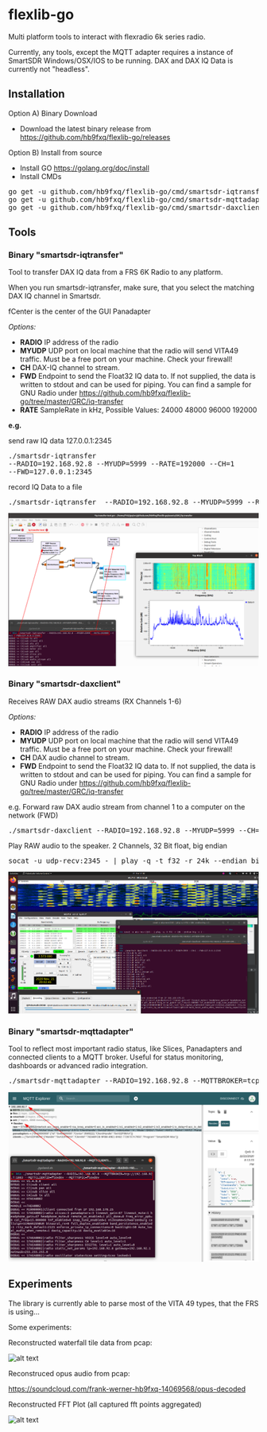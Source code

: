 # flexlib-go
Multi platform tools to interact with flexradio 6k series radio.

Currently, any tools, except the MQTT adapter requires a instance of SmartSDR Windows/OSX/IOS to be running. DAX and DAX IQ Data is currently not "headless".

## Installation
Option A) Binary Download
* Download the latest binary release from https://github.com/hb9fxq/flexlib-go/releases

Option B) Install from source

* Install GO https://golang.org/doc/install
* Install CMDs
<pre>
go get -u github.com/hb9fxq/flexlib-go/cmd/smartsdr-iqtransfer
go get -u github.com/hb9fxq/flexlib-go/cmd/smartsdr-mqttadapter
go get -u github.com/hb9fxq/flexlib-go/cmd/smartsdr-daxclient
</pre>

## Tools

### Binary "smartsdr-iqtransfer"
Tool to transfer DAX IQ data from a FRS 6K Radio to any platform.

When you run smartsdr-iqtransfer, make sure, that you select the matching DAX IQ channel in Smartsdr.

fCenter is the center of the GUI Panadapter

_Options:_
* **RADIO** IP address of the radio
* **MYUDP** UDP port on local machine that the radio will send VITA49 traffic. Must be a free port on your machine. Check your firewall! 
* **CH** DAX-IQ channel to stream.
* **FWD** Endpoint to send the Float32 IQ data to. If not supplied, the data is written to stdout and can be used for piping. You can find a sample for GNU Radio under https://github.com/hb9fxq/flexlib-go/tree/master/GRC/iq-transfer
* **RATE** SampleRate in kHz, Possible Values: 24000 48000 96000 192000

__e.g.__

send raw IQ data 127.0.0.1:2345 <pre>./smartsdr-iqtransfer --RADIO=192.168.92.8 --MYUDP=5999 --RATE=192000 --CH=1 --FWD=127.0.0.1:2345</pre>
 
record IQ Data to a file 
<pre>./smartsdr-iqtransfer  --RADIO=192.168.92.8 --MYUDP=5999 --RATE=192000 --CH=1 --FWD=127.0.0.1:2345 > "$(date +"%FT%T").raw"</pre>

![alt text](https://github.com/hb9fxq/flexlib-go/raw/master/assets/grc_sample.png "FFT with GRC using iq-transfer util")

### Binary "smartsdr-daxclient"

Receives RAW DAX audio streams (RX Channels 1-6)

_Options:_
* **RADIO** IP address of the radio
* **MYUDP** UDP port on local machine that the radio will send VITA49 traffic. Must be a free port on your machine. Check your firewall! 
* **CH** DAX audio channel to stream.
* **FWD** Endpoint to send the Float32 IQ data to. If not supplied, the data is written to stdout and can be used for piping. You can find a sample for GNU Radio under https://github.com/hb9fxq/flexlib-go/tree/master/GRC/iq-transfer

e.g.
Forward raw DAX audio stream from channel 1 to a computer on the network (FWD)
<pre>./smartsdr-daxclient --RADIO=192.168.92.8 --MYUDP=5999 --CH=1 --FWD=127.0.0.1:2345</pre>

Play RAW audio to the speaker. 2 Channels, 32 Bit float, big endian
<pre>socat -u udp-recv:2345 - | play -q -t f32 -r 24k --endian big -c 2 -</pre>

![alt text](https://github.com/hb9fxq/flexlib-go/raw/master/assets/wsjtx_use_case.png "Pulling DAX Audio to WSJX-T on Ubuntu")

### Binary "smartsdr-mqttadapter"

Tool to reflect most important radio status, like Slices, Panadapters and connected clients to a MQTT broker. Useful for status monitoring, dashboards or advanced radio integration.

<pre>./smartsdr-mqttadapter --RADIO=192.168.92.8 --MQTTBROKER=tcp://192.168.92.7:1883 --MQTTCLIENTID=flexdev --MQTTTOPIC=flexdev</pre>



![alt text](https://github.com/hb9fxq/flexlib-go/raw/master/assets/mqtt_sample.png "DAX IQ setting in SmartSDR")



## Experiments
The library is currently able to parse most of the VITA 49 types, that the FRS is using... 

Some experiments:

Reconstructed waterfall tile data from pcap:

![alt text](https://raw.githubusercontent.com/hb9fxq/flexlib-go/master/assets/test_output/waterfall.png "waterfall from pcap")

Reconstruced opus audio from pcap: 

https://soundcloud.com/frank-werner-hb9fxq-14069568/opus-decoded

Reconstructed FFT Plot (all captured fft points aggregated)

![alt text](https://github.com/hb9fxq/flexlib-go/raw/master/assets/test_output/fft.png "fft from pcap")

